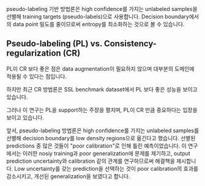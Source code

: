pseudo-labeling 기반 방법론은 high confidence를 가지는 unlabeled samples을 선별해 training targets (pseudo-labels)으로 사용합니다. Decision boundary에서의 data point 밀도를 줄이므로써 entropy를 최소화하는 것으로 볼 수 있습니다.

## Pseudo-labeling (PL) vs. Consistency-regularization (CR)

PL이 CR 보다 좋은 점은 data augmentation이 필요하지 않으며 대부분의 도메인에 적용될 수 있다는 점입니다.

하지만 최근 CR 방법론은 SSL benchmark dataset에서 PL 보다 좋은 성능을 보이고 있습니다.

그러나 이 연구는 PL을 support하는 주장을 펼치며, PL이 CR 만큼 중요하다는 입장을 보이고 있습니다.

앞서, pseudo-labeling 방법론은 high confidence를 가지는 unlabeled samples를 선별해 decision boundary를 low density regions으로 옮긴다고 했습니다. 선별된 predictions 중 많은 것들이 "poor calibration"로 인해 틀린 예측이었습니다. 이 연구에서는 이러한 nosiy training과 poor generalization에 문제를 제기하고, output prediction uncertainty와 calibration 같의 관계를 연구하므로써 해결책을 제시합니다. Low uncertainty를 갖는 prediction을 선택하는 것이 poor calibration의 효과를 감소시키고, 개선된 generalization을 보였다고 합니다.



